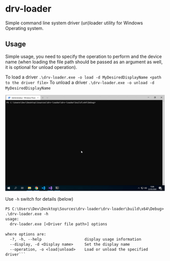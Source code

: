 # drv-loader

Simple command line system driver (un)loader utility for Windows Operating system.

## Usage
Simple usage, you need to specify the operation to perform and the device name (when loading the file path should be passed as an argument as well, it is optional for unload operation).

To load a driver `.\drv-loader.exe -o load -d MyDesiredDisplayName <path to the driver file>`
To unload a driver `.\drv-loader.exe -o unload -d MyDesiredDisplayName`

![showtime](./img/showtime.gif)

Use `-h` switch for details (below)
```
PS C:\Users\Dev\Desktop\Sources\drv-loader\drv-loader\build\x64\Debug> .\drv-loader.exe -h
usage:
  drv-loader.exe [<Driver file path>] options

where options are:
  -?, -h, --help                   display usage information
  --display, -d <Display name>     Set the display name
  --operation, -o <load|unload>    Load or unload the specified driver```